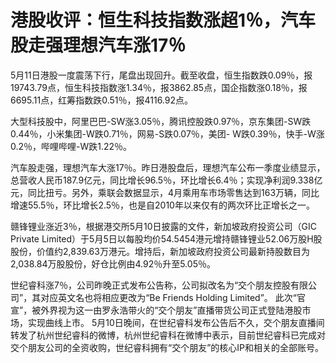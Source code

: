 # 港股收评：恒生科技指数涨超1％，汽车股走强理想汽车涨17％

5月11日港股一度震荡下行，尾盘出现回升。截至收盘，恒生指数跌0.09％，报19743.79点，恒生科技指数涨1.34％，报3862.85点，国企指数涨0.18％，报6695.11点，红筹指数跌0.51％，报4116.92点。

大型科技股中，阿里巴巴-SW涨3.05％，腾讯控股跌0.97％，京东集团-SW跌0.44％，小米集团-W跌0.71％，网易-S跌0.07％，美团-
W跌0.39％，快手-W涨0.2％，哔哩哔哩-W跌1.22％。

汽车股走强，理想汽车大涨17％。昨日港股盘后，理想汽车公布一季度业绩显示，总营收人民币187.9亿元，同比增长96.5％，环比增长6.4％；实现净利润9.338亿元，同比扭亏。另外，乘联会数据显示，4月乘用车市场零售达到163万辆，同比增速55.5％，环比增长2.5％，也是自2010年以来仅有的两次环比正增长之一。

赣锋锂业涨近3％，根据港交所5月10日披露的文件，新加坡政府投资公司（GIC Private
Limited）于5月5日以每股均价54.5454港元增持赣锋锂业52.06万股H股股份，价值约2,839.63万港元。增持后，新加坡政府投资公司最新持股数目为2,038.84万股股份，好仓比例由4.92％升至5.05％。

世纪睿科涨7％，公司昨晚正式发布公告称，公司拟改名为“交个朋友控股有限公司”，其对应英文名也将相应更改为“Be Friends Holding
Limited”。 此次“官宣”，被外界视为这一由罗永浩带火的“交个朋友”直播带货公司正式登陆港股市场，实现曲线上市。
5月10日晚间，在世纪睿科发布公告后不久，交个朋友直播间转发了杭州世纪睿科的微博，杭州世纪睿科在微博中表示，目前世纪睿科已完成对交个朋友公司的全资收购，世纪睿科拥有“交个朋友”的核心IP和相关的全部账号。

